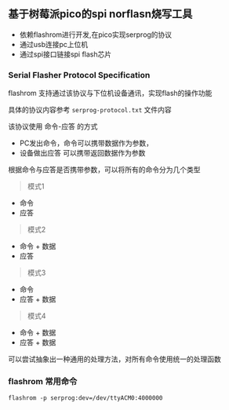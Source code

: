 ## 基于树莓派pico的spi norflasn烧写工具

- 依赖flashrom进行开发,在pico实现serprog的协议
- 通过usb连接pc上位机
- 通过spi接口链接spi flash芯片

### Serial Flasher Protocol Specification
flashrom 支持通过该协议与下位机设备通讯，实现flash的操作功能

具体的协议内容参考 `serprog-protocol.txt` 文件内容

该协议使用 命令-应答 的方式
- PC发出命令，命令可以携带数据作为参数，
- 设备做出应答 可以携带返回数据作为参数

根据命令与应答是否携带参数，可以将所有的命令分为几个类型

> 模式1
- 命令
- 应答

> 模式2
- 命令 + 数据
- 应答

> 模式3
- 命令
- 应答 + 数据

> 模式4
- 命令 + 数据
- 应答 + 数据

可以尝试抽象出一种通用的处理方法，对所有命令使用统一的处理函数

### flashrom 常用命令

```shell
flashrom -p serprog:dev=/dev/ttyACM0:4000000
```
